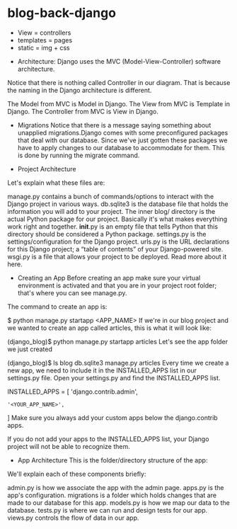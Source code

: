 # blog-back-django
- View = controllers
-  templates = pages
-  static = img + css

* Architecture:
Django uses the MVC (Model-View-Controller) software architecture.

Notice that there is nothing called Controller in our diagram. That is because the naming in the Django architecture is different.

The Model from MVC is Model in Django.
The View from MVC is Template in Django.
The Controller from MVC is View in Django.



* Migrations
Notice that there is a message saying something about unapplied migrations.Django comes with some preconfigured packages that deal with our database. Since we've just gotten these packages we have to apply changes to our database to accommodate for them. This is done by running the migrate command.

* Project Architecture

Let's explain what these files are:

manage.py contains a bunch of commands/options to interact with the Django project in various ways.
db.sqlite3 is the database file that holds the information you will add to your project.
The inner blog/ directory is the actual Python package for our project. Basically it's what makes everything work right and together.
__init__.py is an empty file that tells Python that this directory should be considered a Python package.
settings.py is the settings/configuration for the Django project.
urls.py is the URL declarations for this Django project; a “table of contents” of your Django-powered site.
wsgi.py is a file that allows your project to be deployed. Read more about it here.

* Creating an App
Before creating an app make sure your virtual environment is activated and that you are in your project root folder; that's where you can see manage.py.

The command to create an app is:

$ python manage.py startapp <APP_NAME>
If we're in our blog project and we wanted to create an app called articles, this is what it will look like:

(django_blog)$ python manage.py startapp articles
Let's see the app folder we just created

(django_blog)$ ls
blog       db.sqlite3 manage.py  articles
Every time we create a new app, we need to include it in the INSTALLED_APPS list in our settings.py file. Open your settings.py and find the INSTALLED_APPS list.

INSTALLED_APPS = [
    'django.contrib.admin',

    '<YOUR_APP_NAME>',
]
Make sure you always add your custom apps below the django.contrib apps.

If you do not add your apps to the INSTALLED_APPS list, your Django project will not be able to recognize them.

* App Architecture
This is the folder/directory structure of the app:

We'll explain each of these components briefly:

admin.py is how we associate the app with the admin page.
apps.py is the app's configuration.
migrations is a folder which holds changes that are made to our database for this app.
models.py is how we map our data to the database.
tests.py is where we can run and design tests for our app.
views.py controls the flow of data in our app.
